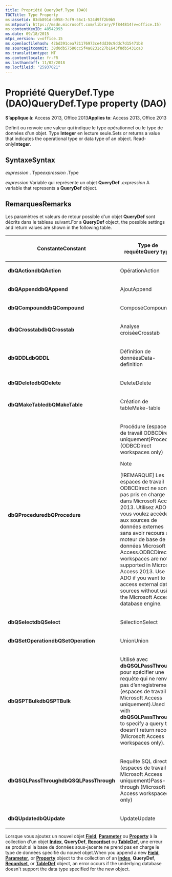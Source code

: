 ```yaml
---
title: Propriété QueryDef.Type (DAO)
TOCTitle: Type Property
ms:assetid: 03db891d-b958-7cf9-56c1-524d9ff2b9b5
ms:mtpsurl: https://msdn.microsoft.com/library/Ff844814(v=office.15)
ms:contentKeyID: 48542993
ms.date: 09/18/2015
mtps_version: v=office.15
ms.openlocfilehash: 42bd391cea721176973ce4dd30c9ddc7d15471b8
ms.sourcegitcommit: 38d0db57580cc5f4a0231c27b1643f8db5431ca3
ms.translationtype: MT
ms.contentlocale: fr-FR
ms.lasthandoff: 11/02/2018
ms.locfileid: "25937021"
---
```

# <a name="querydeftype-property-dao"></a><span data-ttu-id="99e22-102">Propriété QueryDef.Type (DAO)</span><span class="sxs-lookup"><span data-stu-id="99e22-102">QueryDef.Type property (DAO)</span></span>


<span data-ttu-id="99e22-103">**S’applique à**: Access 2013, Office 2013</span><span class="sxs-lookup"><span data-stu-id="99e22-103">**Applies to**: Access 2013, Office 2013</span></span>

<span data-ttu-id="99e22-p101">Définit ou renvoie une valeur qui indique le type opérationnel ou le type de données d'un objet. Type **Integer** en lecture seule.</span><span class="sxs-lookup"><span data-stu-id="99e22-p101">Sets or returns a value that indicates the operational type or data type of an object. Read-only**Integer**.</span></span>

## <a name="syntax"></a><span data-ttu-id="99e22-106">Syntaxe</span><span class="sxs-lookup"><span data-stu-id="99e22-106">Syntax</span></span>

<span data-ttu-id="99e22-107">*expression* . Type</span><span class="sxs-lookup"><span data-stu-id="99e22-107">*expression* .Type</span></span>

<span data-ttu-id="99e22-108">*expression* Variable qui représente un objet **QueryDef** .</span><span class="sxs-lookup"><span data-stu-id="99e22-108">*expression* A variable that represents a **QueryDef** object.</span></span>

## <a name="remarks"></a><span data-ttu-id="99e22-109">Remarques</span><span class="sxs-lookup"><span data-stu-id="99e22-109">Remarks</span></span>

<span data-ttu-id="99e22-110">Les paramètres et valeurs de retour possible d'un objet **QueryDef** sont décrits dans le tableau suivant.</span><span class="sxs-lookup"><span data-stu-id="99e22-110">For a **QueryDef** object, the possible settings and return values are shown in the following table.</span></span>

<table>
<colgroup>
<col style="width: 50%" />
<col style="width: 50%" />
</colgroup>
<thead>
<tr class="header">
<th><p><span data-ttu-id="99e22-111">Constante</span><span class="sxs-lookup"><span data-stu-id="99e22-111">Constant</span></span></p></th>
<th><p><span data-ttu-id="99e22-112">Type de requête</span><span class="sxs-lookup"><span data-stu-id="99e22-112">Query type</span></span></p></th>
</tr>
</thead>
<tbody>
<tr class="odd">
<td><p><span data-ttu-id="99e22-113"><strong>dbQAction</strong></span><span class="sxs-lookup"><span data-stu-id="99e22-113"><strong>dbQAction</strong></span></span></p></td>
<td><p><span data-ttu-id="99e22-114">Opération</span><span class="sxs-lookup"><span data-stu-id="99e22-114">Action</span></span></p></td>
</tr>
<tr class="even">
<td><p><span data-ttu-id="99e22-115"><strong>dbQAppend</strong></span><span class="sxs-lookup"><span data-stu-id="99e22-115"><strong>dbQAppend</strong></span></span></p></td>
<td><p><span data-ttu-id="99e22-116">Ajout</span><span class="sxs-lookup"><span data-stu-id="99e22-116">Append</span></span></p></td>
</tr>
<tr class="odd">
<td><p><span data-ttu-id="99e22-117"><strong>dbQCompound</strong></span><span class="sxs-lookup"><span data-stu-id="99e22-117"><strong>dbQCompound</strong></span></span></p></td>
<td><p><span data-ttu-id="99e22-118">Composé</span><span class="sxs-lookup"><span data-stu-id="99e22-118">Compound</span></span></p></td>
</tr>
<tr class="even">
<td><p><span data-ttu-id="99e22-119"><strong>dbQCrosstab</strong></span><span class="sxs-lookup"><span data-stu-id="99e22-119"><strong>dbQCrosstab</strong></span></span></p></td>
<td><p><span data-ttu-id="99e22-120">Analyse croisée</span><span class="sxs-lookup"><span data-stu-id="99e22-120">Crosstab</span></span></p></td>
</tr>
<tr class="odd">
<td><p><span data-ttu-id="99e22-121"><strong>dbQDDL</strong></span><span class="sxs-lookup"><span data-stu-id="99e22-121"><strong>dbQDDL</strong></span></span></p></td>
<td><p><span data-ttu-id="99e22-122">Définition de données</span><span class="sxs-lookup"><span data-stu-id="99e22-122">Data-definition</span></span></p></td>
</tr>
<tr class="even">
<td><p><span data-ttu-id="99e22-123"><strong>dbQDelete</strong></span><span class="sxs-lookup"><span data-stu-id="99e22-123"><strong>dbQDelete</strong></span></span></p></td>
<td><p><span data-ttu-id="99e22-124">Delete</span><span class="sxs-lookup"><span data-stu-id="99e22-124">Delete</span></span></p></td>
</tr>
<tr class="odd">
<td><p><span data-ttu-id="99e22-125"><strong>dbQMakeTable</strong></span><span class="sxs-lookup"><span data-stu-id="99e22-125"><strong>dbQMakeTable</strong></span></span></p></td>
<td><p><span data-ttu-id="99e22-126">Création de table</span><span class="sxs-lookup"><span data-stu-id="99e22-126">Make-table</span></span></p></td>
</tr>
<tr class="even">
<td><p><span data-ttu-id="99e22-127"><strong>dbQProcedure</strong></span><span class="sxs-lookup"><span data-stu-id="99e22-127"><strong>dbQProcedure</strong></span></span></p></td>
<td><p><span data-ttu-id="99e22-128">Procédure (espaces de travail ODBCDirect uniquement)</span><span class="sxs-lookup"><span data-stu-id="99e22-128">Procedure (ODBCDirect workspaces only)</span></span></p>

> [!NOTE]
> <span data-ttu-id="99e22-p102">[!REMARQUE] Les espaces de travail ODBCDirect ne sont pas pris en charge dans Microsoft Access 2013. Utilisez ADO si vous voulez accéder aux sources de données externes sans avoir recours au moteur de base de données Microsoft Access.</span><span class="sxs-lookup"><span data-stu-id="99e22-p102">ODBCDirect workspaces are not supported in Microsoft Access 2013. Use ADO if you want to access external data sources without using the Microsoft Access database engine.</span></span>


<p></p></td>
</tr>
<tr class="odd">
<td><p><span data-ttu-id="99e22-131"><strong>dbQSelect</strong></span><span class="sxs-lookup"><span data-stu-id="99e22-131"><strong>dbQSelect</strong></span></span></p></td>
<td><p><span data-ttu-id="99e22-132">Sélection</span><span class="sxs-lookup"><span data-stu-id="99e22-132">Select</span></span></p></td>
</tr>
<tr class="even">
<td><p><span data-ttu-id="99e22-133"><strong>dbQSetOperation</strong></span><span class="sxs-lookup"><span data-stu-id="99e22-133"><strong>dbQSetOperation</strong></span></span></p></td>
<td><p><span data-ttu-id="99e22-134">Union</span><span class="sxs-lookup"><span data-stu-id="99e22-134">Union</span></span></p></td>
</tr>
<tr class="odd">
<td><p><span data-ttu-id="99e22-135"><strong>dbQSPTBulk</strong></span><span class="sxs-lookup"><span data-stu-id="99e22-135"><strong>dbQSPTBulk</strong></span></span></p></td>
<td><p><span data-ttu-id="99e22-136">Utilisé avec <strong>dbQSQLPassThrough</strong> pour spécifier une requête qui ne renvoie pas d’enregistrements (espaces de travail Microsoft Access uniquement).</span><span class="sxs-lookup"><span data-stu-id="99e22-136">Used with <strong>dbQSQLPassThrough</strong> to specify a query that doesn't return records (Microsoft Access workspaces only).</span></span></p></td>
</tr>
<tr class="even">
<td><p><span data-ttu-id="99e22-137"><strong>dbQSQLPassThrough</strong></span><span class="sxs-lookup"><span data-stu-id="99e22-137"><strong>dbQSQLPassThrough</strong></span></span></p></td>
<td><p><span data-ttu-id="99e22-138">Requête SQL directe (espaces de travail Microsoft Access uniquement)</span><span class="sxs-lookup"><span data-stu-id="99e22-138">Pass-through (Microsoft Access workspaces only)</span></span></p></td>
</tr>
<tr class="odd">
<td><p><span data-ttu-id="99e22-139"><strong>dbQUpdate</strong></span><span class="sxs-lookup"><span data-stu-id="99e22-139"><strong>dbQUpdate</strong></span></span></p></td>
<td><p><span data-ttu-id="99e22-140">Update</span><span class="sxs-lookup"><span data-stu-id="99e22-140">Update</span></span></p></td>
</tr>
</tbody>
</table>


<span data-ttu-id="99e22-141">Lorsque vous ajoutez un nouvel objet **[Field](field-object-dao.md)**, **[Parameter](parameter-object-dao.md)** ou **[Property](property-object-dao.md)** à la collection d'un objet **[Index](index-object-dao.md)**, **QueryDef**, **[Recordset](recordset-object-dao.md)** ou **[TableDef](tabledef-object-dao.md)**, une erreur se produit si la base de données sous-jacente ne prend pas en charge le type de données spécifié du nouvel objet.</span><span class="sxs-lookup"><span data-stu-id="99e22-141">When you append a new **[Field](field-object-dao.md)**, **[Parameter](parameter-object-dao.md)**, or **[Property](property-object-dao.md)** object to the collection of an **[Index](index-object-dao.md)**, **QueryDef**, **[Recordset](recordset-object-dao.md)**, or **[TableDef](tabledef-object-dao.md)** object, an error occurs if the underlying database doesn't support the data type specified for the new object.</span></span>

